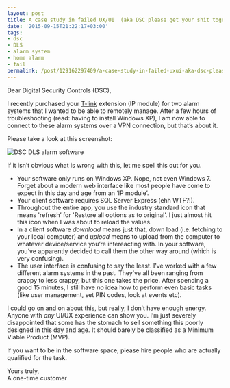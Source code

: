 ```yaml
---
layout: post
title: A case study in failed UX/UI  (aka DSC please get your shit together)
date: '2015-09-15T21:22:17+03:00'
tags:
- dsc
- DLS
- alarm system
- home alarm
- fail
permalink: /post/129162297409/a-case-study-in-failed-uxui-aka-dsc-please-get
---
```

Dear Digital Security Controls (DSC),

I recently purchased your [T-link](http://www.dsc.com/index.php?n=products&o=view&id=143) extension (IP module) for two alarm systems that I wanted to be able to remotely manage. After a few hours of troubleshooting (read: having to install Windows XP), I am now able to connect to these alarm systems over a VPN connection, but that’s about it.

Please take a look at this screenshot:

![DSC DLS alarm software](http://78.media.tumblr.com/abc1eb4edddb4ad364f450ff22738bea/tumblr_inline_nuqfgtj0GQ1skxjxc_540.png)

If it isn’t obvious what is wrong with this, let me spell this out for you.

*   Your software only runs on Windows XP. Nope, not even Windows 7. Forget about a modern web interface like most people have come to expect in this day and age from an ‘IP module’.
*   Your client software requires SQL Server Express (ehh WTF?!).
*   Throughout the entire app, you use the industry standard icon that means 'refresh’ for 'Restore all options as to original’. I just almost hit this icon when I was about to reload the values.
*   In a client software _download_ means just that, down load (i.e. fetching to your local computer) and _upload_ means to upload from the computer to whatever device/service you’re intereacting with. In your software, you’ve apparently decided to call them the other way around (which is very confusing).
*   The user interface is confusing to say the least. I’ve worked with a few different alarm systems in the past. They’ve all been ranging from crappy to less crappy, but this one takes the price. After spending a good 15 minutes, I still have _no_ idea how to perform even basic tasks (like user management, set PIN codes, look at events etc).

I could go on and on about this, but really, I don’t have enough energy. Anyone with _any_ UI/UX experience can show you. I’m just severely disappointed that some has the stomach to sell something this poorly designed in this day and age. It should barely be classified as a Minimum Viable Product (MVP).

If you want to be in the software space, please hire people who are actually qualified for the task.

Yours truly,  
A one-time customer